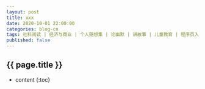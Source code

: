 ```yaml
---
layout: post
title: xxx
date: 2020-10-01 22:00:00
categories: blog-cn
tags: 社科阅读 | 经济与商业 | 个人随想集 | 论幽默 | 讲故事 | 儿童教育 | 程序员入门指南 | 计算机应用技术 | 软件评测 | 文艺指北 | English
published: false
--- 
```


<h2>{{ page.title }}</h2>

* content
{:toc}
